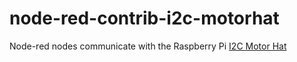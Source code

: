 # node-red-contrib-i2c-motorhat
Node-red nodes communicate with the Raspberry Pi [I2C Motor Hat](https://www.adafruit.com/product/2348)
